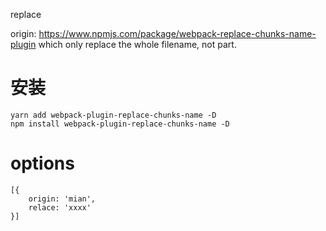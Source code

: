replace 

origin: https://www.npmjs.com/package/webpack-replace-chunks-name-plugin which only replace the whole filename, not part.

# 安装
````
yarn add webpack-plugin-replace-chunks-name -D
npm install webpack-plugin-replace-chunks-name -D
````

# options
````
[{
    origin: 'mian',
    relace: 'xxxx'
}]
````

